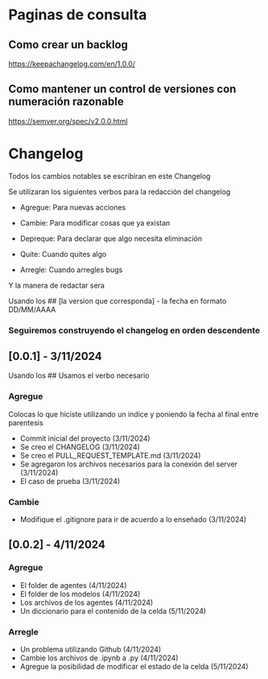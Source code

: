 # Paginas de consulta
## Como crear un backlog
https://keepachangelog.com/en/1.0.0/

## Como mantener un control de versiones con numeración razonable
https://semver.org/spec/v2.0.0.html

# Changelog

Todos los cambios notables se escribiran en este Changelog

Se utilizaran los siguientes verbos para la redacción del changelog

* Agregue: Para nuevas acciones

* Cambie: Para modificar cosas que ya existan

* Depreque: Para declarar que algo necesita eliminación

* Quite: Cuando quites algo

* Arregle: Cuando arregles bugs

Y la manera de redactar sera

Usando los ## [la version que corresponda] - la fecha en formato DD/MM/AAAA

### Seguiremos construyendo el changelog en orden descendente

## [0.0.1] - 3/11/2024
Usando los ## Usamos el verbo necesario
### Agregue
Colocas lo que hiciste utilizando un indice y poniendo la fecha al final entre parentesis
- Commit inicial del proyecto (3/11/2024)
- Se creo el CHANGELOG (3/11/2024)
- Se creo el PULL_REQUEST_TEMPLATE.md (3/11/2024)
- Se agregaron los archivos necesarios para la conexión del server (3/11/2024)
- El caso de prueba (3/11/2024) 

### Cambie  
- Modifique el .gitignore para ir de acuerdo a lo enseñado (3/11/2024)

## [0.0.2] - 4/11/2024
### Agregue
- El folder de agentes (4/11/2024)
- El folder de los modelos (4/11/2024)
- Los archivos de los agentes (4/11/2024)
- Un diccionario para el contenido de la celda (5/11/2024)
### Arregle
- Un problema utilizando Github (4/11/2024)
- Cambie los archivos de .ipynb a .py (4/11/2024)
- Agregue la posibilidad de modificar el estado de la celda (5/11/2024)
